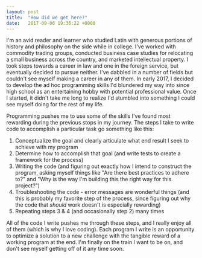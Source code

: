 ```yaml
---
layout: post
title:  "How did we get here?"
date:   2017-09-06 19:36:22 +0000
---
```


I'm an avid reader and learner who studied Latin with generous portions of history and philosophy on the side while in college. I've worked with commodity trading groups, conducted business case studies for relocating a small business across the country, and marketed intellectual property. I took steps towards a career in law and one in the foreign service, but eventually decided to pursue neither. I've dabbled in a number of fields but couldn't see myself making a career in any of them. In early 2017, I decided to develop the ad hoc programming skills I'd blundered my way into since high school as an entertaining hobby with potential professional value. Once I started, it didn't take me long to realize I'd stumbled into something I could see myself doing for the rest of my life.

Programming pushes me to use some of the skills I've found most rewarding during the previous stops in my journey. The steps I take to write code to accomplish a particular task go something like this:

1. Conceptualize the goal and clearly articulate what end result I seek to achieve with my program
2. Determine how to accomplish that goal (and write tests to create a framework for the process)
3. Writing the code (and figuring out exactly how I intend to construct the program, asking myself things like "Are there best practices to adhere to?" and "Why is the way I'm building this the right way for this project?")
4. Troubleshooting the code - error messages are wonderful things (and this is probably my favorite step of the process, since figuring out why the code that *should* work doesn't is especially rewarding)
5. Repeating steps 3 & 4 (and occasionally step 2) many times

All of the code I write pushes me through these steps, and I really enjoy all of them (which is why I love coding). Each program I write is an opportunity to optimize a solution to a new challenge with the tangible reward of a working program at the end. I'm finally on the train I want to be on, and don't see myself getting off of it any time soon.
